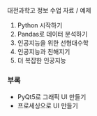 대전과학고 정보 수업 자료 / 예제


1. Python 시작하기
2. Pandas로 데이터 분석하기
3. 인공지능을 위한 선형대수학
4. 인공지능과 친해지기
5. 더 복잡한 인공지능

### 부록
- PyQt5로 그래픽 UI 만들기
- 프로세싱으로 UI 만들기